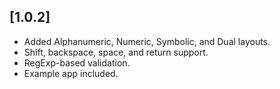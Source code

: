 ## [1.0.2]

- Added Alphanumeric, Numeric, Symbolic, and Dual layouts.
- Shift, backspace, space, and return support.
- RegExp-based validation.
- Example app included.
